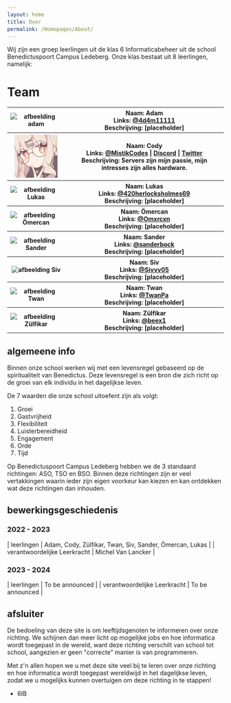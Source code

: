 ```yaml
---
layout: home
title: Over
permalink: /Homepages/About/
---
```


Wij zijn een groep leerlingen uit de klas 6 Informaticabeheer uit de school Benedictuspoort Campus Ledeberg. Onze klas bestaat uit 8 leerlingen, namelijk: 
# Team
<table>
<tr>
    <th>
        <img src="https://icones.pro/wp-content/uploads/2021/06/icone-d-image-rouge.png" alt="afbeelding adam" width="100" height="100">
    </th>
    <th>
        Naam: Adam<br>
        Links: <a href="https://github.com/4d4m11111">@4d4m11111</a><br>
        Beschrijving: [placeholder]
    </th>
</tr>

<tr>
    <th>
        <img src="/assets/cody.png" alt="afbeelding Cody" width="100" height="100">
    </th>
    <th>
        Naam: Cody<br>
        Links: <a href="https://github.com/MistikCodes">@MistikCodes</a> | 
        <a href="https://discord.gg/HVu7Wf5gCR">Discord</a> | <a href="https://twitter.com/EmperionVR">Twitter</a><br>
        Beschrijving: Servers zijn mijn passie, mijn intresses zijn alles hardware. 
    </th>
</tr> 

<tr>
    <th>
        <img src="https://icones.pro/wp-content/uploads/2021/06/icone-d-image-rouge.png" alt="afbeelding Lukas" width="100" height="100">
    </th>
    <th>
        Naam: Lukas<br>
        Links: <a href="https://github.com/420herlocksholmes69">@420herlocksholmes69</a><br>
        Beschrijving: [placeholder]
    </th>
</tr>

<tr>
    <th>
        <img src="https://icones.pro/wp-content/uploads/2021/06/icone-d-image-rouge.png" alt="afbeelding Ömercan" width="100" height="100">
    </th>
    <th>
        Naam: Ömercan<br>
        Links: <a href="https://github.com/Omxrcxn">@Omxrcxn</a><br>
        Beschrijving: [placeholder]
    </th>
</tr>

<tr>
    <th>
        <img src="https://icones.pro/wp-content/uploads/2021/06/icone-d-image-rouge.png" alt="afbeelding Sander" width="100" height="100">
    </th>
    <th>
        Naam: Sander<br>
        Links: <a href="https://github.com/sanderbock">@sanderbock</a><br>
        Beschrijving: [placeholder]
    </th>
</tr>

<tr>
    <th>
        <img src="https://icones.pro/wp-content/uploads/2021/06/icone-d-image-rouge.png" alt="afbeelding Siv" width="100" height="100">
    </th>
    <th>
        Naam: Siv<br>
        Links: <a href="https://github.com/Sivvv05">@Sivvv05</a><br>
        Beschrijving: [placeholder]
    </th>
</tr>

<tr>
    <th>
        <img src="https://icones.pro/wp-content/uploads/2021/06/icone-d-image-rouge.png" alt="afbeelding Twan" width="100" height="100">
    </th>
    <th>
        Naam: Twan<br>
        Links: <a href="https://github.com/TwanPa">@TwanPa</a><br>
        Beschrijving: [placeholder]
    </th>
</tr>
<tr>
    <th>
        <img src="https://icones.pro/wp-content/uploads/2021/06/icone-d-image-rouge.png" alt="afbeelding Zülfikar" width="100" height="100">
    </th>
    <th>
        Naam: Zülfikar<br>
        Links: <a href="https://github.com/beex1">@beex1</a><br>
        Beschrijving: [placeholder]
    </th>
</tr>
</table>

## algemeene info

Binnen onze school werken wij met een levensregel gebaseerd op de spiritualiteit van Benedictus. Deze levensregel is een bron die zich richt op de groei van elk individu in het dagelijkse leven.

De 7 waarden die onze school uitoefent zijn als volgt:
1. Groei
2. Gastvrijheid
3. Flexibiliteit
4. Luisterbereidheid
5. Engagement
6. Orde
7. Tijd

Op Benedictuspoort Campus Ledeberg hebben we de 3 standaard richtingen: ASO, TSO en BSO. Binnen deze richtingen zijn er veel vertakkingen waarin ieder zijn eigen voorkeur kan kiezen en kan ontdekken wat deze richtingen dan inhouden.
## bewerkingsgeschiedenis
### 2022 - 2023

| leerlingen                   | Adam, Cody, Zülfikar, Twan, Siv, Sander, Ömercan, Lukas |
| verantwoordelijke Leerkracht | Michel Van Lancker                                      |




### 2023 - 2024

| leerlingen                   | To be announced                                         |
| verantwoordelijke Leerkracht | To be announced                                         |

## afsluiter
De bedoeling van deze site is om leeftijdsgenoten te informeren over onze richting. We schijnen dan meer licht op mogelijke jobs en hoe informatica wordt toegepast in de wereld, want deze richting verschilt van school tot school, aangezien er geen "correcte" manier is van programmeren.

Met z'n allen hopen we u met deze site veel bij te leren over onze richting en hoe informatica wordt toegepast wereldwijd in het dagelijkse leven, zodat we u mogelijks kunnen overtuigen om deze richting in te stappen!

- 6IB
